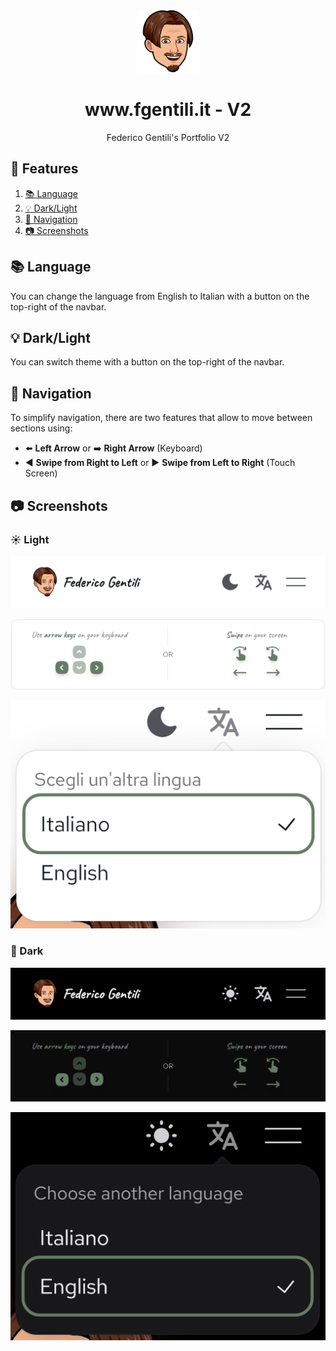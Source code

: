 <div align="center">
  <img alt="Logo" src="https://raw.githubusercontent.com/GentilOfficial/v2/main/public/icons/logo.png" width="100" />
</div>
<h1 align="center">www.fgentili.it - V2</h1>
<p align="center">Federico Gentili's Portfolio V2</p>

## 🔗 Features

1. [📚 Language](#-language)
2. [💡 Dark/Light](#-darklight)
3. [🧭 Navigation](#-navigation)
4. [📷 Screenshots](#-screenshots)

## 📚 Language

You can change the language from English to Italian with a button on the top-right of the navbar.

## 💡 Dark/Light

You can switch theme with a button on the top-right of the navbar.

## 🧭 Navigation

To simplify navigation, there are two features that allow to move between sections using:

-   ⬅️ <b>Left Arrow</b> or ➡️ <b>Right Arrow</b> (Keyboard)
-   ◀️ <b>Swipe from Right to Left</b> or ▶️ <b>Swipe from Left to Right</b> (Touch Screen)

## 📷 Screenshots

### ☀️ Light

![LightNavbar](https://raw.githubusercontent.com/GentilOfficial/v2/main/public/screenshots/lightNavbar.png)

![LightNavigationCard](https://raw.githubusercontent.com/GentilOfficial/v2/main/public/screenshots/lightNavigationCard.png)

![LightLanguage](https://raw.githubusercontent.com/GentilOfficial/v2/main/public/screenshots/lightLanguage.png)

### 🌙 Dark

![DarkNavbar](https://raw.githubusercontent.com/GentilOfficial/v2/main/public/screenshots/darkNavbar.png)

![DarkNavigationCard](https://raw.githubusercontent.com/GentilOfficial/v2/main/public/screenshots/darkNavigationCard.png)

![DarkLanguage](https://raw.githubusercontent.com/GentilOfficial/v2/main/public/screenshots/darkLanguage.png)
